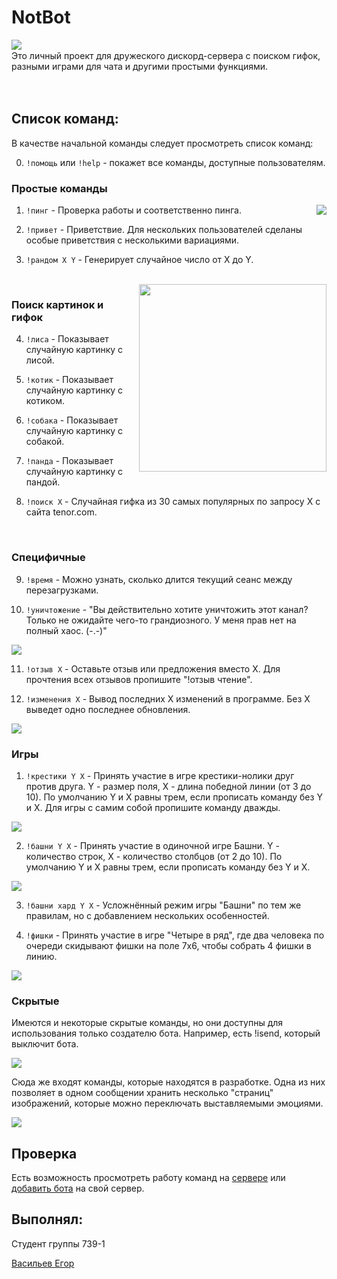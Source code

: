 # NotBot

<img  align="left" src="Pictures/bot.webp">
<br/>
Это личный проект для дружеского дискорд-сервера с поиском гифок, разными играми для чата и другими простыми функциями.
<br/><br/><br/>



## Список команд:

В качестве начальной команды следует просмотреть список команд:

0) `!помощь` или `!help` - покажет все команды, доступные пользователям.


### Простые команды

<img align="right" src="Pictures/пинг.png">

1) `!пинг` - Проверка работы и соответственно пинга.

2) `!привет` - Приветствие. Для нескольких пользователей сделаны особые приветствия с несколькими вариациями.

3) `!рандом X Y` - Генерирует случайное число от X до Y.

<br/>
<img align="right" src="Pictures/поиск.png" height=300>

### Поиск картинок и гифок

4) `!лиса` - Показывает случайную картинку с лисой.

5) `!котик` - Показывает случайную картинку с котиком.

6) `!собака` - Показывает случайную картинку с собакой.

7) `!панда` - Показывает случайную картинку с пандой.

8) `!поиск X` - Случайная гифка из 30 самых популярных по запросу Х с сайта tenor.com.

<br/>

### Специфичные

9) `!время` - Можно узнать, сколько длится текущий сеанс между перезагрузками.

10) `!уничтожение` - "Вы действительно хотите уничтожить этот канал? Только не ожидайте чего-то грандиозного. У меня прав нет на полный хаос. (-.-)"

<img src="Pictures/уничтожение.png">

11) `!отзыв X` - Оставьте отзыв или предложения вместо Х. Для прочтения всех отзывов пропишите "!отзыв чтение".

12) `!изменения X` - Вывод последних X изменений в программе. Без Х выведет одно последнее обновления.

<img src="Pictures/изменения.png">


### Игры

1) `!крестики Y X` - Принять участие в игре крестики-нолики друг против друга. Y - размер поля, X - длина победной линии (от 3 до 10). По умолчанию Y и X равны трем, если прописать команду без Y и X. Для игры с самим собой пропишите команду дважды.

<img src="Pictures/крестики.png">

2) `!башни Y X` - Принять участие в одиночной игре Башни. Y - количество строк, Х - количество столбцов (от 2 до 10). По умолчанию Y и X равны трем, если прописать команду без Y и X.

<img src="Pictures/башни.png">

3) `!башни хард Y X` - Усложнённый режим игры "Башни" по тем же правилам, но с добавлением нескольких особенностей. 

4) `!фишки` - Принять участие в игре "Четыре в ряд", где два человека по очереди скидывают фишки на поле 7х6, чтобы собрать 4 фишки в линию.

<img src="Pictures/фишки.png">


### Скрытые

Имеются и некоторые скрытые команды, но они доступны для использования только создателю бота. Например, есть !isend, который выключит бота.

<img src="Pictures/выключение.png">

Сюда же входят команды, которые находятся в разработке. Одна из них позволяет в одном сообщении хранить несколько "страниц" изображений, которые можно переключать выставляемыми эмоциями.

<img src="Pictures/страницы.png">




## Проверка

Есть возможность просмотреть работу команд на [сервере](https://discord.gg/bdNKtFhZae) или [добавить бота](https://discord.com/api/oauth2/authorize?client_id=870126995726549043&permissions=60416&scope=bot) на свой сервер.



## Выполнял:

Студент группы 739-1

[Васильев Егор](https://github.com/EggOrNo)
